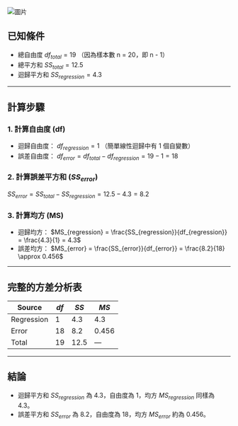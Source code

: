 ![圖片](https://github.com/user-attachments/assets/76d217e2-a601-456c-a162-d84e69841c07)
## 已知條件
- 總自由度 $df_{total} = 19$ （因為樣本數 n = 20，即 n - 1）
- 總平方和 $SS_{total} = 12.5$
- 迴歸平方和 $SS_{regression} = 4.3$
---
## 計算步驟
### 1. 計算自由度 (df)
- 迴歸自由度：
  $df_{regression} = 1$ （簡單線性迴歸中有 1 個自變數）
- 誤差自由度：
  $df_{error} = df_{total} - df_{regression} = 19 - 1 = 18$

### 2. 計算誤差平方和 ($SS_{error}$)
$SS_{error} = SS_{total} - SS_{regression} = 12.5 - 4.3 = 8.2$

### 3. 計算均方 (MS)
- 迴歸均方：
  $MS_{regression} = \frac{SS_{regression}}{df_{regression}} = \frac{4.3}{1} = 4.3$
- 誤差均方：
  $MS_{error} = \frac{SS_{error}}{df_{error}} = \frac{8.2}{18} \approx 0.456$

---

## 完整的方差分析表

| Source      | $df$ | $SS$  | $MS$   |
|-------------|------|-------|--------|
| Regression  | 1    | 4.3   | 4.3    |
| Error       | 18   | 8.2   | 0.456  |
| Total       | 19   | 12.5  | —      |

---

## 結論

- 迴歸平方和 $SS_{regression}$ 為 4.3，自由度為 1，均方 $MS_{regression}$ 同樣為 4.3。
- 誤差平方和 $SS_{error}$ 為 8.2，自由度為 18，均方 $MS_{error}$ 約為 0.456。
